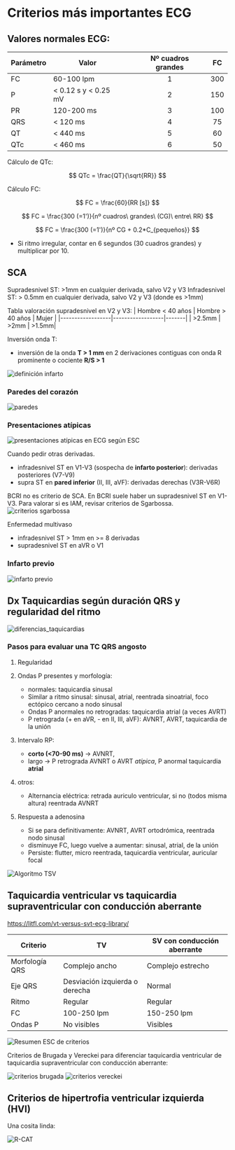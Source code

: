 # Criterios más importantes ECG

## Valores normales ECG:

| Parámetro | Valor |           | Nº cuadros grandes | FC |
|-----------|-------| -         |:------------------:|:--:|
| FC        | 60-100 lpm |      | 1   | 300 |
| P        | < 0.12 s y < 0.25 mV| | 2   | 150 |
| PR        | 120-200 ms |      | 3   | 100 |
| QRS       | < 120 ms |        | 4   | 75 |
| QT        | < 440 ms |        | 5   | 60 |
| QTc       | < 460 ms |        | 6   | 50 |


Cálculo de QTc: 

$$ QTc = \frac{QT}{\sqrt{RR}} $$

Cálculo FC:

$$ FC = \frac{60}{RR [s]} $$

$$ FC = \frac{300 (=1')}{nº cuadros\ grandes\ (CG)\ entre\ RR} $$

$$ FC = \frac{300 (=1')}{nº CG + 0.2*C_{pequeños}} $$
- Si ritmo irregular, contar en 6 segundos (30 cuadros grandes) y multiplicar por 10. 


## SCA
Supradesnivel ST: >1mm en cualquier derivada, salvo V2 y V3
Infradesnivel ST: > 0.5mm en cualquier derivada, salvo V2 y V3 (donde es >1mm)

Tabla valoración supradesnivel en V2 y V3:
| Hombre < 40 años | Hombre > 40 años | Mujer |
|------------------|------------------|-------|
| >2.5mm           | >2mm             | >1.5mm|

Inversión onda T: 
-  inversión de la onda **T > 1 mm** en 2 derivaciones contiguas con onda R prominente o cociente **R/S > 1**

![definición infarto](image.png)


### Paredes del corazón

![paredes](paredes_arterias.png)


### Presentaciones atípicas

![presentaciones atípicas en ECG según ESC](esc_ecg_iam_atipico.png)

Cuando pedir otras derivadas.
- infradesnivel ST en V1-V3 (sospecha de **infarto posterior**): derivadas posteriores (V7-V9)
- supra ST en **pared inferior** (II, III, aVF): derivadas derechas (V3R-V6R)

BCRI no es criterio de SCA. En BCRI suele haber un supradesnivel ST en V1-V3. Para valorar si es IAM, revisar criterios de Sgarbossa.
![criterios sgarbossa](bcri_sgarbossa.png)

Enfermedad multivaso

- infradesnivel ST > 1mm en >= 8 derivadas
- supradesnivel ST en aVR o V1

### Infarto previo

![infarto previo](image-1.png)

## Dx Taquicardias según duración QRS y regularidad del ritmo

![diferencias_taquicardias](image-5.png)

### Pasos para evaluar una TC QRS angosto 
1) Regularidad
2) Ondas P presentes y morfología:
   - normales: taquicardia sinusal
   - Similar a ritmo sinusal: sinusal, atrial, reentrada sinoatrial, foco ectópico cercano a nodo sinusal 
   - Ondas P anormales no retrogradas: taquicardia atrial (a veces AVRT)
   - P retrograda (+ en aVR, - en II, III, aVF): AVNRT, AVRT, taquicardia de la unión
3) Intervalo RP: 
   - **corto (<70-90 ms)** -> AVNRT, 
   - largo -> P retrograda AVNRT o AVRT *atípica*, P anormal taquicardia **atrial**

4) otros:  
   - Alternancia eléctrica: retrada auriculo ventricular, si no (todos misma altura) reentrada AVNRT
5) Respuesta a adenosina
   - Si se para definitivamente: AVNRT, AVRT ortodrómica, reentrada nodo sinusal
   - disminuye FC, luego vuelve a aumentar: sinusal, atrial, de la unión
   - Persiste: flutter, micro reentrada, taquicardia ventricular, auricular focal

![Algoritmo TSV](image-7.png)

## Taquicardia ventricular vs taquicardia supraventricular con conducción aberrante

https://litfl.com/vt-versus-svt-ecg-library/

| Criterio | TV | SV con conducción aberrante |
|----------|----|-----------------------------|
| Morfología QRS | Complejo ancho | Complejo estrecho |
| Eje QRS | Desviación izquierda o derecha | Normal |
| Ritmo | Regular | Regular |
| FC | 100-250 lpm | 150-250 lpm |
| Ondas P | No visibles | Visibles |

![Resumen ESC de criterios](image-6.png)


Criterios de Brugada y Vereckei para diferenciar taquicardia ventricular de taquicardia supraventricular con conducción aberrante:

![criterios brugada](image-3.png)
![criterios vereckei](image-4.png)


## Criterios de hipertrofia ventricular izquierda (HVI)



Una cosita linda: 

![R-CAT](image-2.png)